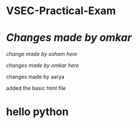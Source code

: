 # VSEC-Practical-Exam


*Changes made by omkar*
=======

*change made by soham here*

 *changes made by omkar here*

changes made by aarya

added the basic html file

<html>
  <head>
    <title>
     hello world</title>
    <title> hello world</title>
     
  </head>
  <body>
    
 <h1>
    hello python
    </h1>


